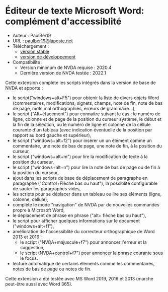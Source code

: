# Éditeur de texte Microsoft Word: complément d'accessiblité #

* Auteur : PaulBer19
* URL : paulber19@laposte.net
* Téléchargement :
	* [version stable][1]
	* [version de développement][2]
* Compatibilité :
	* Version minimum de NVDA requise : 2020.4
	* Dernière version de NVDA testée : 2022.1


Cette extension complète les scripts intégrés dans la version de base de NVDA et apporte :

* le script("windows+alt+F5") pour obtenir la liste de divers objets Word (commentaires, modifications, signets, champs, note de fin, note de bas de page, mots mal orthographiés, erreurs de grammaire...),
* le script ("Alt+éfacement") pour connaitre suivant le cas : le numéro de ligne, colonne et de page de la position du curseur système, le début et la fin de la sélection, ou le numéro de ligne et colonne de la cellule courante d'un tableau (avec indication éventuelle de la position par rapport au bord gauche et supérieur),
* le script ("windows+alt+f2") pour insérer un un élément comme un commentaire, une note de bas de page, une note de fin, à la position du curseur,
* le script ("windows+alt+m") pour lire la modification de texte à la position du curseur,
* le script ("windows+alt+n") pour lire la note de bas de page ou de fin à la position du curseur,
* ajout dans les scripts de base de déplacement de paragraphe en paragraphe ("Control+Flèche bas ou haut"), la possiblité configurable de sauter les paragraphes vides,
* les scripts pour se déplacer dans un tableau ou lire ses éléments (ligne, colonne, cellule),
* complète le mode "navigation" de NVDA par de nouvelles commandes propre à Microsoft Word,
* le déplacement de phrase en phrase ("alt+ flèche bas ou haut"),
* le script pour afficher quelques informations sur le document ("windows+alt+f1"),
* amélioration de l'accessiblité du correcteur orthographique de Word 2013 et 2016 :
	* le script ("NVDA+majuscule+f7") pour annoncer l'erreur et la suggestion,
	* le script (NVDA+control+f7") pour annoncer la phrase courante sous le focus.
* lecture automatique de certains éléments comme les commentaires, notes de bas de page ou notes de fin.


Cette extension a été testée avec MS Word 2019, 2016 et 2013 (marche peut-être aussi avec Word 365).



[1]: https://github.com/paulber007/AllMyNVDAAddons/raw/master/wordAccessEnhancement/wordAccessEnhancement-3.2.nvda-addon
[2]: https://github.com/paulber007/AllMyNVDAAddons/tree/master/wordAccessEnhancement/dev
